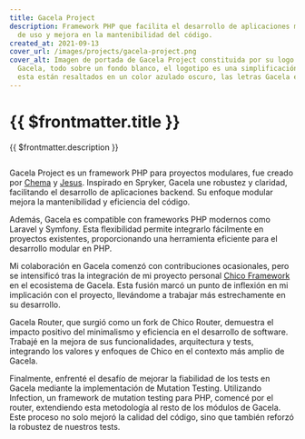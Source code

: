 ```yaml
---
title: Gacela Project
description: Framework PHP que facilita el desarrollo de aplicaciones modulares, destacando por su claridad, facilidad
  de uso y mejora en la mantenibilidad del código.
created_at: 2021-09-13
cover_url: /images/projects/gacela-project.png
cover_alt: Imagen de portada de Gacela Project constituida por su logo y escrito a su derecha en la parte inferior
  Gacela, todo sobre un fondo blanco, el logotipo es una simplificación de una gacela de origami donde los bordes de
  esta están resaltados en un color azulado oscuro, las letras Gacela están en el mismo color
---
```


# {{ $frontmatter.title }}

{{ $frontmatter.description }}

<img :src="$frontmatter.cover_url" :alt="$frontmatter.cover_alt">

Gacela Project es un framework PHP para proyectos modulares, fue creado por [Chema][x-chema] y [Jesus][x-jesus].
Inspirado en Spryker, Gacela une robustez y claridad, facilitando el desarrollo de aplicaciones backend. Su enfoque
modular mejora la mantenibilidad y eficiencia del código.

<SocialLinks
  custom-link="https://gacela-project.com/"
  custom-image="/images/projects/gacela-project.svg"
  custom-label="Documentación"
  x-handle="gacela_project"
  git-hub-handle="gacela-project"
/>

Además, Gacela es compatible con frameworks PHP modernos como Laravel y Symfony. Esta flexibilidad permite integrarlo
fácilmente en proyectos existentes, proporcionando una herramienta eficiente para el desarrollo modular en PHP.

Mi colaboración en Gacela comenzó con contribuciones ocasionales, pero se intensificó tras la integración de mi proyecto
personal [Chico Framework][chico-framework] en el ecosistema de Gacela. Esta fusión marcó un punto de inflexión en mi
implicación con el proyecto, llevándome a trabajar más estrechamente en su desarrollo.

Gacela Router, que surgió como un fork de Chico Router, demuestra el impacto positivo del minimalismo y eficiencia en el
desarrollo de software. Trabajé en la mejora de sus funcionalidades, arquitectura y tests, integrando los valores y
enfoques de Chico en el contexto más amplio de Gacela.

Finalmente, enfrenté el desafío de mejorar la fiabilidad de los tests en Gacela mediante la implementación de Mutation
Testing. Utilizando Infection, un framework de mutation testing para PHP, comencé por el router, extendiendo esta
metodología al resto de los módulos de Gacela. Este proceso no solo mejoró la calidad del código, sino que también
reforzó la robustez de nuestros tests.

[x-chema]: https://twitter.com/Chemaclass
[x-jesus]: https://twitter.com/JesusValera96
[chico-framework]: https://github.com/antonio-gg-dev/chico-framework

<script lang="ts" setup>
import SocialLinks from '@/components/SocialLinks/SocialLinks.vue'
</script>
